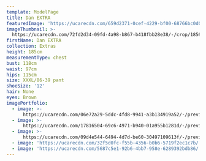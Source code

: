 ```yaml
---
template: ModelPage
title: Dan EXTRA
featuredImage: 'https://ucarecdn.com/659d2371-0cef-4229-bf00-68766bc0d09a/'
imageThumbnail: >-
  https://ucarecdn.com/72fd2d34-09fd-4a98-b867-b418fbb28e38/-/crop/1856x1298/4,183/-/preview/-/rotate/90/
firstName: Dan EXTRA
collection: Extras
height: 185cm
measurementType: chest
bust: 118cm
waist: 97cm
hips: 115cm
size: XXXL/86-39 pant
shoeSize: '12'
hair: None
eyes: Brown
imagePortfolio:
  - image: >-
      https://ucarecdn.com/06e72a29-5ddc-4fd8-9941-a3b134919a52/-/preview/-/rotate/90/
  - image: >-
      https://ucarecdn.com/17816504-69c6-4971-b940-01a955b1281d/-/preview/-/rotate/90/
  - image: >-
      https://ucarecdn.com/09d4e544-6494-4d7d-be60-30497109613f/-/preview/-/rotate/90/
  - image: 'https://ucarecdn.com/32f5d0fc-f55b-4356-b0b6-5719f2ec1c7b/'
  - image: 'https://ucarecdn.com/5687c5e1-92b6-4bb7-958e-6289392bdb86/'
---
```


